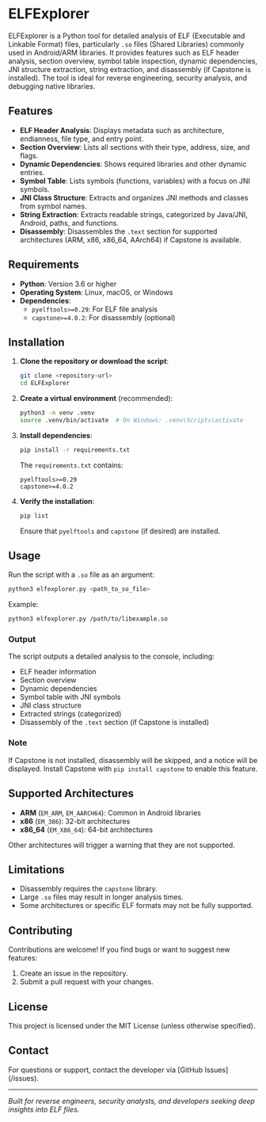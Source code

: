 # ELFExplorer

ELFExplorer is a Python tool for detailed analysis of ELF (Executable and Linkable Format) files, particularly `.so` files (Shared Libraries) commonly used in Android/ARM libraries. It provides features such as ELF header analysis, section overview, symbol table inspection, dynamic dependencies, JNI structure extraction, string extraction, and disassembly (if Capstone is installed). The tool is ideal for reverse engineering, security analysis, and debugging native libraries.

## Features

- **ELF Header Analysis**: Displays metadata such as architecture, endianness, file type, and entry point.
- **Section Overview**: Lists all sections with their type, address, size, and flags.
- **Dynamic Dependencies**: Shows required libraries and other dynamic entries.
- **Symbol Table**: Lists symbols (functions, variables) with a focus on JNI symbols.
- **JNI Class Structure**: Extracts and organizes JNI methods and classes from symbol names.
- **String Extraction**: Extracts readable strings, categorized by Java/JNI, Android, paths, and functions.
- **Disassembly**: Disassembles the `.text` section for supported architectures (ARM, x86, x86_64, AArch64) if Capstone is available.

## Requirements

- **Python**: Version 3.6 or higher
- **Operating System**: Linux, macOS, or Windows
- **Dependencies**:
  - `pyelftools>=0.29`: For ELF file analysis
  - `capstone>=4.0.2`: For disassembly (optional)

## Installation

1. **Clone the repository or download the script**:

   ```bash
   git clone <repository-url>
   cd ELFExplorer
   ```

2. **Create a virtual environment** (recommended):

   ```bash
   python3 -m venv .venv
   source .venv/bin/activate  # On Windows: .venv\Scripts\activate
   ```

3. **Install dependencies**:

   ```bash
   pip install -r requirements.txt
   ```

   The `requirements.txt` contains:

   ```
   pyelftools>=0.29
   capstone>=4.0.2
   ```

4. **Verify the installation**:

   ```bash
   pip list
   ```

   Ensure that `pyelftools` and `capstone` (if desired) are installed.

## Usage

Run the script with a `.so` file as an argument:

```bash
python3 elfexplorer.py <path_to_so_file>
```

Example:

```bash
python3 elfexplorer.py /path/to/libexample.so
```

### Output

The script outputs a detailed analysis to the console, including:

- ELF header information
- Section overview
- Dynamic dependencies
- Symbol table with JNI symbols
- JNI class structure
- Extracted strings (categorized)
- Disassembly of the `.text` section (if Capstone is installed)

### Note

If Capstone is not installed, disassembly will be skipped, and a notice will be displayed. Install Capstone with `pip install capstone` to enable this feature.

## Supported Architectures

- **ARM** (`EM_ARM`, `EM_AARCH64`): Common in Android libraries
- **x86** (`EM_386`): 32-bit architectures
- **x86_64** (`EM_X86_64`): 64-bit architectures

Other architectures will trigger a warning that they are not supported.

## Limitations

- Disassembly requires the `capstone` library.
- Large `.so` files may result in longer analysis times.
- Some architectures or specific ELF formats may not be fully supported.

## Contributing

Contributions are welcome! If you find bugs or want to suggest new features:

1. Create an issue in the repository.
2. Submit a pull request with your changes.

## License

This project is licensed under the MIT License (unless otherwise specified).

## Contact

For questions or support, contact the developer via \[GitHub Issues\](/issues).

---

*Built for reverse engineers, security analysts, and developers seeking deep insights into ELF files.*